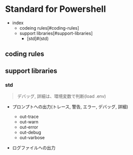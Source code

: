 # Standard for Powershell
* index
  * codeing rules[#coding-rules]
  * support libraries[#support-libraries]
    - [std]#(std)

## coding rules

## support libraries
### std

> デバッグ, 詳細は、環境変数で判断(load .env)
* プロンプトへの出力(トレース, 警告, エラー, デバッグ, 詳細)
  - out-trace
  - out-warn
  - out-error
  - out-debug
  - out-varbose

* ログファイルへの出力
